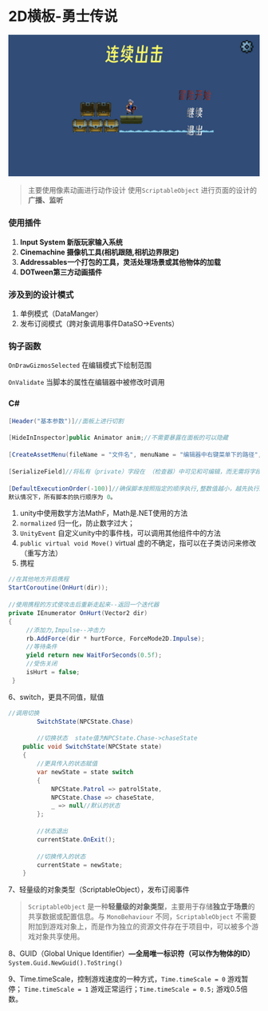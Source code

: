 # 2D横板-勇士传说

![image.png](Assets%2FArtAssets%2FMarkDom%2Fimage.png)

> 主要使用像素动画进行动作设计
使用`ScriptableObject` 进行页面的设计的 **广播、监听**
> 

### 使用插件

1. **Input System 新版玩家输入系统**
2. **Cinemachine 摄像机工具(相机跟随,相机边界限定)**
3. **Addressables一个打包的工具，灵活处理场景或其他物体的加载**
4. **DOTween第三方动画插件**

### **涉及到的设计模式**

1. 单例模式（DataManger）
2. 发布订阅模式（跨对象调用事件DataSO→Events）

### 钩子函数

`OnDrawGizmosSelected` 在编辑模式下绘制范围

`OnValidate` 当脚本的属性在编辑器中被修改时调用

### C#

```csharp
[Header("基本参数")]//面板上进行切割

[HideInInspector]public Animator anim;//不需要暴露在面板的可以隐藏

[CreateAssetMenu(fileName = "文件名", menuName = "编辑器中右键菜单下的路径", order = 排序)]

[SerializeField]//将私有（private）字段在 （检查器）中可见和可编辑，而无需将字段公开

[DefaultExecutionOrder(-100)]//确保脚本按照指定的顺序执行,整数值越小，越先执行。
默认情况下，所有脚本的执行顺序为 0。
```

1. unity中使用数学方法MathF，Math是.NET使用的方法
2. `normalized` 归一化，防止数字过大；
3. `UnityEvent` 自定义unity中的事件栈，可以调用其他组件中的方法
4. `public virtual void Move()`  virtual 虚的不确定，指可以在子类访问来修改（重写方法）
5. 携程

```csharp
//在其他地方开启携程
StartCoroutine(OnHurt(dir));

//使用携程的方式使攻击后重新走起来--返回一个迭代器
private IEnumerator OnHurt(Vector2 dir)
{
     //添加力,Impulse--冲击力
     rb.AddForce(dir * hurtForce, ForceMode2D.Impulse);
     //等待条件
     yield return new WaitForSeconds(0.5f);
     //受伤关闭
     isHurt = false;
 }
```

6、switch，更具不同值，赋值

```csharp
//调用切换
 		SwitchState(NPCState.Chase)
 		
 		//切换状态  state值为NPCState.Chase->chaseState
    public void SwitchState(NPCState state)
    {
        //更具传入的状态赋值
        var newState = state switch
        {
            NPCState.Patrol => patrolState,
            NPCState.Chase => chaseState,
            _ => null//默认的状态
        };
        
        //状态退出
        currentState.OnExit();

        //切换传入的状态
        currentState = newState;
    }
```

7、轻量级的对象类型（ScriptableObject），发布订阅事件

> `ScriptableObject` 是一种**轻量级的对象类型**，主要用于存储**独立于场景**的共享数据或配置信息。与 `MonoBehaviour` 不同，`ScriptableObject` 不需要附加到游戏对象上，而是作为独立的资源文件存在于项目中，可以被多个游戏对象共享使用。
> 

8、GUID（Global Unique Identifier）**—全局唯一标识符（可以作为物体的ID）**
`System.Guid.NewGuid().ToString()`

9、Time.timeScale，控制游戏速度的一种方式，`Time.timeScale = 0` 游戏暂停；
`Time.timeScale = 1` 游戏正常运行；`Time.timeScale = 0.5;`   游戏0.5倍数。
